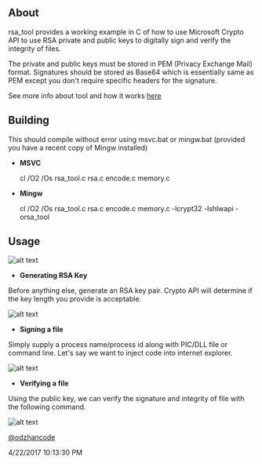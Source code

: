 
## About ##

rsa_tool provides a working example in C of how to use Microsoft Crypto API to use RSA private and public keys to digitally sign and verify the integrity of files.

The private and public keys must be stored in PEM (Privacy Exchange Mail) format.
Signatures should be stored as Base64 which is essentially same as PEM except you don't require specific headers for the signature.

See more info about tool and how it works [here](http://stosd.wordpress.com/capi-openssl/)

## Building ##

This should compile without error using msvc.bat or mingw.bat (provided you have a recent copy of Mingw installed)

* **MSVC**

	cl /O2 /Os rsa_tool.c rsa.c encode.c memory.c 

* **Mingw**
	
	cl /O2 /Os rsa_tool.c rsa.c encode.c memory.c -lcrypt32 -lshlwapi -orsa_tool

## Usage ##

![alt text](https://github.com/odzhan/rsa/blob/master/img/usage.png)

* **Generating RSA Key**
 
Before anything else, generate an RSA key pair. Crypto API will determine if the key length you provide is acceptable.

![alt text](https://github.com/odzhan/rsa/blob/master/img/generate.png)

* **Signing a file**

Simply supply a process name/process id along with PIC/DLL file or command line. Let's say we want to inject code into internet explorer.

![alt text](https://github.com/odzhan/rsa/blob/master/img/sign.png)

* **Verifying a file**

Using the public key, we can verify the signature and integrity of file with the following command.

![alt text](https://github.com/odzhan/rsa/blob/master/img/verify.png)

[@odzhancode](https://www.twitter.com/odzhancode "Follow me on Twitter")

4/22/2017 10:13:30 PM 

